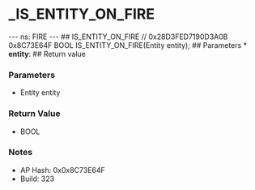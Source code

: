 # _IS_ENTITY_ON_FIRE

--- ns: FIRE --- ## IS_ENTITY_ON_FIRE  // 0x28D3FED7190D3A0B 0x8C73E64F BOOL IS_ENTITY_ON_FIRE(Entity entity);   ## Parameters * **entity**:  ## Return value

### Parameters
* Entity entity

### Return Value
* BOOL

### Notes
* AP Hash: 0x0x8C73E64F
* Build: 323

